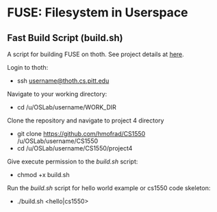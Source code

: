 # FUSE: Filesystem in Userspace

## Fast Build Script (build.sh)
A script for building FUSE on thoth. See project details at [here](http://people.cs.pitt.edu/~jmisurda/teaching/cs1550/2174/cs1550-2174-project4.htm).

Login to thoth:
 * ssh username@thoth.cs.pitt.edu

Navigate to your working directory:
 * cd /u/OSLab/username/WORK_DIR

Clone the repository and navigate to project 4 directory
 * git clone https://github.com/hmofrad/CS1550 /u/OSLab/username/CS1550
 * cd /u/OSLab/username/CS1550/project4
 
Give execute permission to the _build.sh_ script:
  * chmod +x build.sh

Run the _build.sh_ script for hello world example or cs1550 code skeleton:
  * ./build.sh &lt;hello|cs1550&gt;
